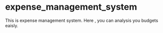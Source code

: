 # expense_management_system
This is expense management system. Here , you can analysis you budgets eaisly.
